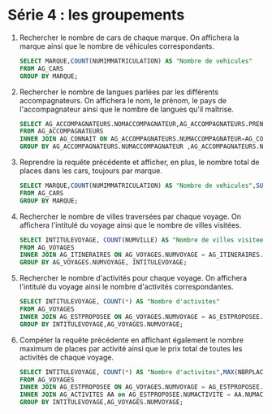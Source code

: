 # Série 4 : les groupements

1. Rechercher le nombre de cars de chaque marque. On affichera la marque ainsi que le nombre de véhicules correspondants.
    <!--Si champs , count => il faut faire un group by sinon ca ne fonctionne pas-->
    ~~~sql
    SELECT MARQUE,COUNT(NUMIMMATRICULATION) AS "Nombre de vehicules"
    FROM AG_CARS
    GROUP BY MARQUE;
    ~~~
 
2. Rechercher le nombre de langues parlées par les différents accompagnateurs. On affichera le nom, le prénom,
    le pays de l'accompagnateur ainsi que le nombre de langues qu'il maîtrise.
    ~~~sql
    SELECT AG_ACCOMPAGNATEURS.NOMACCOMPAGNATEUR,AG_ACCOMPAGNATEURS.PRENOMACCOMPAGNATEUR,AG_ACCOMPAGNATEURS.PAYSACCOMPAGNATEUR,COUNT(CODELANGUE) AS "Nombre de langues parlees"
    FROM AG_ACCOMPAGNATEURS
    INNER JOIN AG_CONNAIT ON AG_ACCOMPAGNATEURS.NUMACCOMPAGNATEUR=AG_CONNAIT.NUMACCOMPAGNATEUR
    GROUP BY AG_ACCOMPAGNATEURS.NUMACCOMPAGNATEUR ,AG_ACCOMPAGNATEURS.NOMACCOMPAGNATEUR,AG_ACCOMPAGNATEURS.PRENOMACCOMPAGNATEUR,AG_ACCOMPAGNATEURS.PAYSACCOMPAGNATEUR;
    ~~~
   
3. Reprendre la requête précédente et afficher, en plus, le nombre total de places dans les cars, toujours par marque.
    <!--FAUX-->
    ~~~sql
    SELECT MARQUE,COUNT(NUMIMMATRICULATION) AS "Nombre de vehicules",SUM(NBRPLACECAR) AS "Nombre de places "
    FROM AG_CARS
    GROUP BY MARQUE;
    ~~~
 
4. Rechercher le nombre de villes traversées par chaque voyage. On affichera l'intitulé du voyage ainsi que le nombre 
    de villes visitées.
    ~~~sql
    SELECT INTITULEVOYAGE, COUNT(NUMVILLE) AS "Nombre de villes visitees"
    FROM AG_VOYAGES
    INNER JOIN AG_ITINERAIRES ON AG_VOYAGES.NUMVOYAGE = AG_ITINERAIRES.NUMVOYAGE
    GROUP BY AG_VOYAGES.NUMVOYAGE, INTITULEVOYAGE;
    ~~~
 
5. Rechercher le nombre d'activités pour chaque voyage. On affichera l'intitulé du voyage ainsi le nombre d'activités
    correspondantes.
    ~~~sql
    SELECT INTITULEVOYAGE, COUNT(*) AS "Nombre d'activites"
    FROM AG_VOYAGES
    INNER JOIN AG_ESTPROPOSEE ON AG_VOYAGES.NUMVOYAGE = AG_ESTPROPOSEE.NUMVOYAGE
    GROUP BY INTITULEVOYAGE,AG_VOYAGES.NUMVOYAGE;
    ~~~
 
6. Compéter la requête précédente en affichant également le nombre maximum de places par activité ainsi que le prix 
    total de toutes les activités de chaque voyage.
    ~~~sql
    SELECT INTITULEVOYAGE, COUNT(*) AS "Nombre d'activites",MAX(NBRPLACEACTIVITE),SUM(PRIXACTIVITE)
    FROM AG_VOYAGES
    INNER JOIN AG_ESTPROPOSEE ON AG_VOYAGES.NUMVOYAGE = AG_ESTPROPOSEE.NUMVOYAGE
    INNER JOIN AG_ACTIVITES AA on AG_ESTPROPOSEE.NUMACTIVITE = AA.NUMACTIVITE
    GROUP BY INTITULEVOYAGE,AG_VOYAGES.NUMVOYAGE;
    ~~~
 

